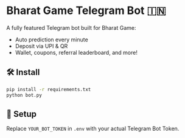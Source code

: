 # Bharat Game Telegram Bot 🇮🇳

A fully featured Telegram bot built for Bharat Game:
- Auto prediction every minute
- Deposit via UPI & QR
- Wallet, coupons, referral leaderboard, and more!

## 🛠 Install

```bash
pip install -r requirements.txt
python bot.py
```

## 🔐 Setup
Replace `YOUR_BOT_TOKEN` in `.env` with your actual Telegram Bot Token.
